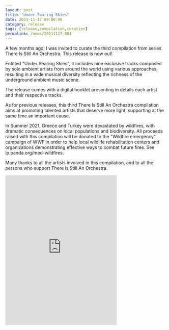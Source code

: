 ```yaml
---
layout: post
title: "Under Searing Skies"
date: 2021-11-17 09:00:00
category: release
tags: [release,compilation,curation]
permalink: /news/20211117-001
---
```


A few months ago, I was invited to curate the third compilation from series There Is Still An Orchestra. This release is now out!

Entitled "Under Searing Skies", it includes nine exclusive tracks composed by solo ambient artists from around the world using various approaches, resulting in a wide musical diversity reflecting the richness of the underground ambient music scene.

The release comes with a digital booklet presenting in details each artist and their respective tracks.

As for previous releases, this third There Is Still An Orchestra compilation aims at promoting talented artists that deserve more light, supporting at the same time an important cause.

In Summer 2021, Greece and Turkey were devastated by wildfires, with dramatic consequences on local populations and biodiversity. All proceeds raised with this compilation will be donated to the "Wildfire emergency" campaign of WWF in order to help local wildlife rehabilitation centers and organizations demonstrating effective ways to combat future fires. See lp.panda.org/med-wildfires.

Many thanks to all the artists involved in this compilation, and to all the persons who support There Is Still An Orchestra.


<iframe style="border: 0; width: 350px; height: 470px;" src="https://bandcamp.com/EmbeddedPlayer/album=1633242473/size=large/bgcol=ffffff/linkcol=0687f5/tracklist=false/transparent=true/" seamless><a href="https://stillanorchestra.bandcamp.com/album/under-searing-skies-2">Under Searing Skies by There is still an orchestra</a></iframe>